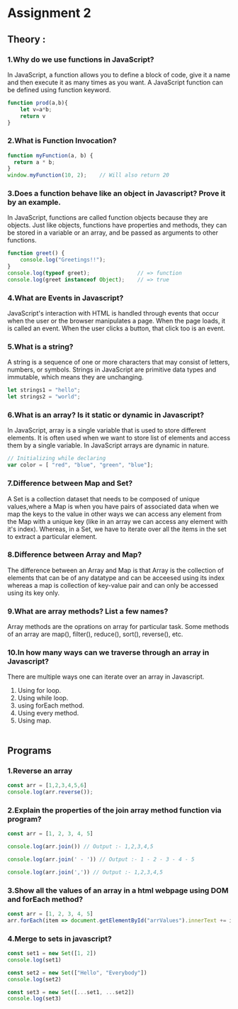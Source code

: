 # Assignment 2
## Theory :

### **1.Why do we use functions in JavaScript?**
In JavaScript, a function allows you to define a block of code, give it a name and then execute it as many times as you want. A JavaScript function can be defined using function keyword.
```javascript
function prod(a,b){
    let v=a*b;
    return v
}
```
### **2.What is Function Invocation?**
```javascript
function myFunction(a, b) {
  return a * b;
}
window.myFunction(10, 2);    // Will also return 20
```

### **3.Does a function behave like an object in Javascript? Prove it by an example.**
In JavaScript, functions are called function objects because they are objects. Just like objects, functions have properties and methods, they can be stored in a variable or an array, and be passed as arguments to other functions.
```javascript
function greet() {
    console.log("Greetings!!");
}
console.log(typeof greet);               // => function
console.log(greet instanceof Object);    // => true
```

### **4.What are Events in Javascript?**
JavaScript's interaction with HTML is handled through events that occur when the user or the browser manipulates a page. When the page loads, it is called an event. When the user clicks a button, that click too is an event.

### **5.What is a string?**
A string is a sequence of one or more characters that may consist of letters, numbers, or symbols. Strings in JavaScript are primitive data types and immutable, which means they are unchanging.
```javascript
let strings1 = "hello";
let strings2 = "world";
```

### **6.What is an array? Is it static or dynamic in Javascript?**
In JavaScript, array is a single variable that is used to store different elements. It is often used when we want to store list of elements and access them by a single variable.
In JavaScript arrays are dynamic in nature.
```javascript
// Initializing while declaring
var color = [ "red", "blue", "green", "blue"];
```

### **7.Difference between Map and Set?**
A Set is a collection dataset that needs to be composed of unique values,where a Map is when you have pairs of associated data when we map the keys to the value in other ways we can access any element from the Map with a unique key (like in an array we can access any element with it's index). Whereas, in a Set, we have to iterate over all the items in the set to extract a particular element.

### **8.Difference between Array and Map?**
The difference between an Array and Map is that Array is the collection of elements that can be of any datatype and can be acceesed using its index whereas a map is collection of key-value pair and can only be accessed using its key only.

### **9.What are array methods? List a few names?**
Array methods are the oprations on array for particular task.
Some methods of an array are map(), filter(), reduce(), sort(), reverse(), etc.


### **10.In how many ways can we traverse through an array in Javascript?**
There are multiple ways one can iterate over an array in Javascript.
1. Using for loop. 
2. Using while loop. 
3. using forEach method. 
4. Using every method. 
5. Using map. 
<br><br>
## Programs
### **1.Reverse an array**
```javascript
const arr = [1,2,3,4,5,6]
console.log(arr.reverse());
```

### **2.Explain the properties of the join array method function via program?**
```javascript
const arr = [1, 2, 3, 4, 5]

console.log(arr.join()) // Output :- 1,2,3,4,5

console.log(arr.join(' - ')) // Output :- 1 - 2 - 3 - 4 - 5

console.log(arr.join(',')) // Output :- 1,2,3,4,5
```

### **3.Show all the values of an array in a html webpage using DOM and forEach method?**
```javascript
const arr = [1, 2, 3, 4, 5]
arr.forEach(item => document.getElementById("arrValues").innerText += item)
```

### **4.Merge to sets in javascript?**
```javascript
const set1 = new Set([1, 2])
console.log(set1) 

const set2 = new Set(["Hello", "Everybody"])
console.log(set2)

const set3 = new Set([...set1, ...set2])
console.log(set3) 
```




